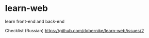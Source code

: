 # learn-web
learn front-end and back-end

Checklist (Russian) https://github.com/dobernike/learn-web/issues/2
